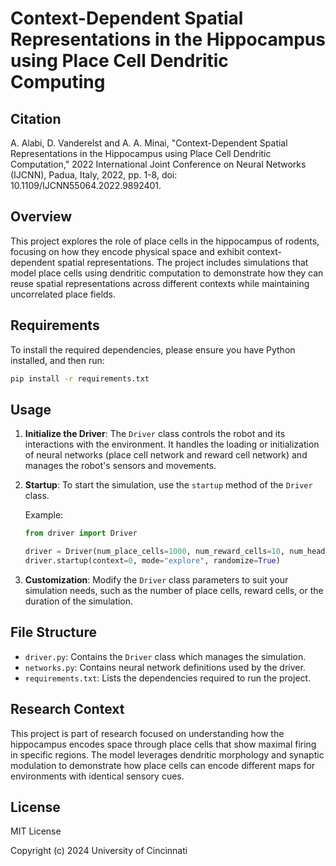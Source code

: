 # Context-Dependent Spatial Representations in the Hippocampus using Place Cell Dendritic Computing

## Citation
A. Alabi, D. Vanderelst and A. A. Minai, "Context-Dependent Spatial Representations in the Hippocampus using Place Cell Dendritic Computation," 2022 International Joint Conference on Neural Networks (IJCNN), Padua, Italy, 2022, pp. 1-8, doi: 10.1109/IJCNN55064.2022.9892401.

## Overview
This project explores the role of place cells in the hippocampus of rodents, focusing on how they encode physical space and exhibit context-dependent spatial representations. The project includes simulations that model place cells using dendritic computation to demonstrate how they can reuse spatial representations across different contexts while maintaining uncorrelated place fields.

## Requirements
To install the required dependencies, please ensure you have Python installed, and then run:

```bash
pip install -r requirements.txt
```

## Usage
1. **Initialize the Driver**: The `Driver` class controls the robot and its interactions with the environment. It handles the loading or initialization of neural networks (place cell network and reward cell network) and manages the robot's sensors and movements.

2. **Startup**: To start the simulation, use the `startup` method of the `Driver` class.

    Example:
    ```python
    from driver import Driver

    driver = Driver(num_place_cells=1000, num_reward_cells=10, num_head_directions=8, run_time_minutes=2, timestep=96)
    driver.startup(context=0, mode="explore", randomize=True)
    ```

3. **Customization**: Modify the `Driver` class parameters to suit your simulation needs, such as the number of place cells, reward cells, or the duration of the simulation.

## File Structure
- `driver.py`: Contains the `Driver` class which manages the simulation.
- `networks.py`: Contains neural network definitions used by the driver.
- `requirements.txt`: Lists the dependencies required to run the project.

## Research Context
This project is part of research focused on understanding how the hippocampus encodes space through place cells that show maximal firing in specific regions. The model leverages dendritic morphology and synaptic modulation to demonstrate how place cells can encode different maps for environments with identical sensory cues.

## License
MIT License

Copyright (c) 2024 University of Cincinnati
